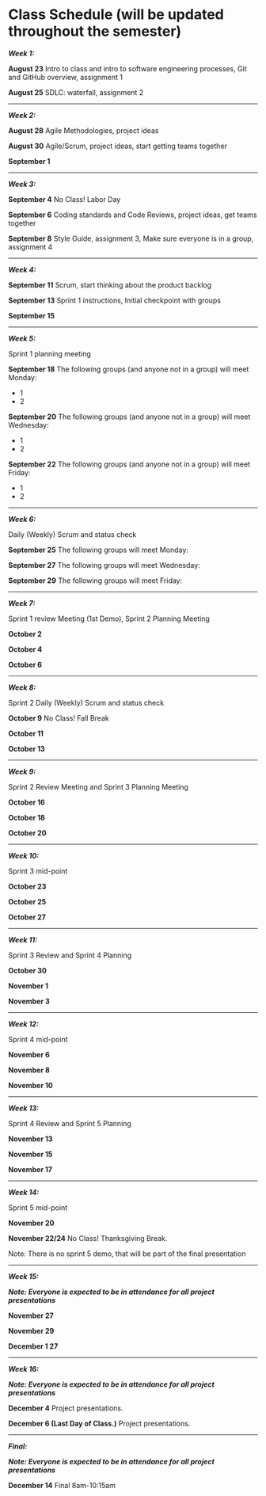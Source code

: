# Class Schedule (will be updated throughout the semester)

***Week 1:***

**August 23** Intro to class and intro to software engineering processes, Git and GitHub overview, assignment 1

**August 25** SDLC: waterfall, assignment 2 

---
***Week 2:***

**August 28** Agile Methodologies, project ideas

**August 30** Agile/Scrum, project ideas, start getting teams together

**September 1** 

---
***Week 3:***

**September 4** No Class! Labor Day

**September 6** Coding standards and Code Reviews, project ideas, get teams together 

**September 8** Style Guide, assignment 3, Make sure everyone is in a group, assignment 4

---
***Week 4:***

**September 11** Scrum, start thinking about the product backlog

**September 13** Sprint 1 instructions, Initial checkpoint with groups

**September 15**

---
***Week 5:*** 

Sprint 1 planning meeting

**September 18** The following groups (and anyone not in a group) will meet Monday:
- 1
- 2


**September 20** The following groups (and anyone not in a group) will meet Wednesday:
- 1
- 2

**September 22** The following groups (and anyone not in a group) will meet Friday:
- 1
- 2

---
***Week 6:***

Daily (Weekly) Scrum and status check

**September 25** The following groups will meet Monday:

**September 27** The following groups will meet Wednesday:

**September 29** The following groups will meet Friday:

---
***Week 7:***

Sprint 1 review Meeting (1st Demo), Sprint 2 Planning Meeting

**October 2** 

**October 4** 

**October 6**

---
***Week 8:***

Sprint 2 Daily (Weekly) Scrum and status check

**October 9** No Class! Fall Break

**October 11**

**October 13**

---
***Week 9:***

Sprint 2 Review Meeting and Sprint 3 Planning Meeting

**October 16**

**October 18**

**October 20**

---
***Week 10:***

Sprint 3 mid-point

**October 23**

**October 25**

**October 27**

---
***Week 11:***

Sprint 3 Review and Sprint 4 Planning

**October 30**

**November 1**

**November 3**

---
***Week 12:***

Sprint 4 mid-point 

**November 6** 

**November 8** 

**November 10**

---
***Week 13:***

Sprint 4 Review and Sprint 5 Planning


**November 13** 

**November 15**

**November 17**

---
***Week 14:***

Sprint 5 mid-point 

**November 20**

**November 22/24** No Class! Thanksgiving Break.

Note: There is no sprint 5 demo, that will be part of the final presentation

---
***Week 15:***

***Note: Everyone is expected to be in attendance for all project presentations***

**November 27**

**November 29**

**December 1 27**

---
***Week 16:***

***Note: Everyone is expected to be in attendance for all project presentations***

**December 4** Project presentations.

**December 6 (Last Day of Class.)** Project presentations.

---
***Final:***

***Note: Everyone is expected to be in attendance for all project presentations***

**December 14** Final 8am-10:15am

